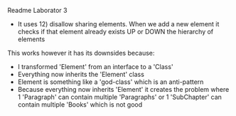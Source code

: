 Readme Laborator 3

- It uses 12) disallow sharing elements. When we add a new element it checks if that element already exists UP or DOWN the hierarchy of elements <br/>

This works however it has its downsides because:<br/>

- I transformed 'Element' from an interface to a 'Class'<br/>
- Everything now inherits the 'Element' class<br/>
- Element is something like a 'god-class' which is an anti-pattern<br/>
- Because everything now inherits 'Element' it creates the problem where 1 'Paragraph' can contain multiple 'Paragraphs' or 1 'SubChapter' can contain multiple 'Books' which is not good